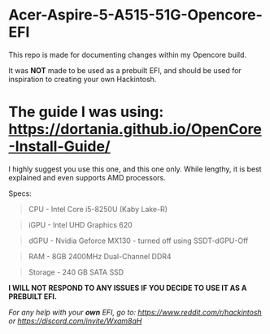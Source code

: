 # Acer-Aspire-5-A515-51G-Opencore-EFI
This repo is made for documenting changes within my Opencore build.

It was **NOT** made to be used as a prebuilt EFI, and should be used for inspiration to creating your own Hackintosh. 

# The guide I was using: https://dortania.github.io/OpenCore-Install-Guide/

I highly suggest you use this one, and this one only. While lengthy, it is best explained and even supports AMD processors.

Specs:

> CPU - Intel Core i5-8250U (Kaby Lake-R)

> iGPU - Intel UHD Graphics 620

> dGPU - Nvidia Geforce MX130 - turned off using SSDT-dGPU-Off

> RAM - 8GB 2400MHz Dual-Channel DDR4

> Storage - 240 GB SATA SSD

**I WILL NOT RESPOND TO ANY ISSUES IF YOU DECIDE TO USE IT AS A PREBUILT EFI.**

*For any help with your **own** EFI, go to: https://www.reddit.com/r/hackintosh or https://discord.com/invite/Wxam8aH*

